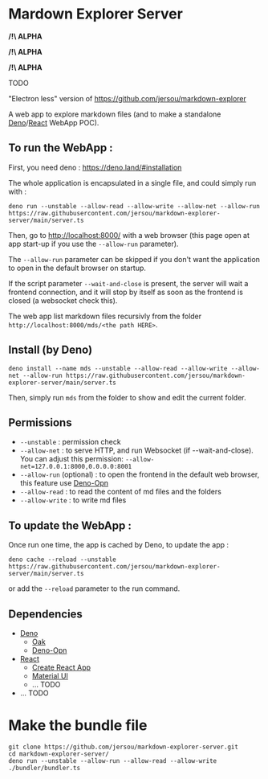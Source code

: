 # Mardown Explorer Server

**/!\ ALPHA**

**/!\ ALPHA**

**/!\ ALPHA**

TODO

"Electron less" version of https://github.com/jersou/markdown-explorer

A web app to explore markdown files (and to make a standalone [Deno](https://deno.land/)/[React](https://www.reactjs.org/) WebApp POC).


## To run the WebApp :
First, you need deno : https://deno.land/#installation

The whole application is encapsulated in a single file, and could simply run with :
```
deno run --unstable --allow-read --allow-write --allow-net --allow-run https://raw.githubusercontent.com/jersou/markdown-explorer-server/main/server.ts
```
Then, go to [http://localhost:8000/](http://localhost:8000/) with a web browser (this page open at app start-up
 if you use the `--allow-run` parameter).

The `--allow-run` parameter can be skipped if you don't want the application to open in the default browser on startup.

If the script parameter `--wait-and-close` is present, the server will wait a frontend connection,
 and it will stop by itself as soon as the frontend is closed (a websocket check this).

The web app list markdown files recursivly from the folder `http://localhost:8000/mds/<the path HERE>`.

## Install (by Deno)
```
deno install --name mds --unstable --allow-read --allow-write --allow-net --allow-run https://raw.githubusercontent.com/jersou/markdown-explorer-server/main/server.ts
```
Then, simply run `mds` from the folder to show and edit the current folder.

## Permissions

* `--unstable`  : permission check
* `--allow-net` : to serve HTTP, and run Websocket (if --wait-and-close).
You can adjust this permission: `--allow-net=127.0.0.1:8000,0.0.0.0:8001`
* `--allow-run` (optional) : to open the frontend in the default web browser, this feature use [Deno-Opn](https://github.com/hashrock/deno-opn)
* `--allow-read` : to read the content of md files and the folders
* `--allow-write` : to write md files

## To update the WebApp :
Once run one time, the app is cached by Deno, to update the app :
```
deno cache --reload --unstable https://raw.githubusercontent.com/jersou/markdown-explorer-server/main/server.ts
```
or add the `--reload` parameter to the run command.


## Dependencies

* [Deno](https://deno.land/)
  * [Oak](https://oakserver.github.io/oak/)
  * [Deno-Opn](https://github.com/hashrock/deno-opn)
* [React](https://www.reactjs.org/)
  * [Create React App](https://reactjs.org/docs/create-a-new-react-app.html)
  * [Material UI](https://material-ui.com/)
  * ... TODO
* ... TODO

# Make the bundle file
```
git clone https://github.com/jersou/markdown-explorer-server.git
cd markdown-explorer-server/
deno run --unstable --allow-run --allow-read --allow-write ./bundler/bundler.ts
```

